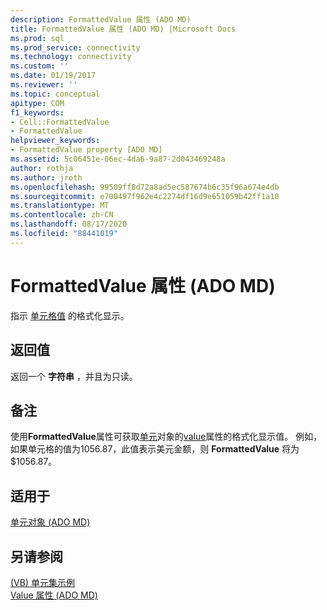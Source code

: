 ```yaml
---
description: FormattedValue 属性 (ADO MD)
title: FormattedValue 属性 (ADO MD) |Microsoft Docs
ms.prod: sql
ms.prod_service: connectivity
ms.technology: connectivity
ms.custom: ''
ms.date: 01/19/2017
ms.reviewer: ''
ms.topic: conceptual
apitype: COM
f1_keywords:
- Cell::FormattedValue
- FormattedValue
helpviewer_keywords:
- FormattedValue property [ADO MD]
ms.assetid: 5c06451e-06ec-4da6-9a87-2d043469248a
author: rothja
ms.author: jroth
ms.openlocfilehash: 99509ff8d72a8ad5ec587674b6c35f96a674e4db
ms.sourcegitcommit: e700497f962e4c2274df16d9e651059b42ff1a10
ms.translationtype: MT
ms.contentlocale: zh-CN
ms.lasthandoff: 08/17/2020
ms.locfileid: "88441019"
---
```

# <a name="formattedvalue-property-ado-md"></a>FormattedValue 属性 (ADO MD)
指示 [单元格值](../../../ado/reference/ado-md-api/cell-object-ado-md.md) 的格式化显示。  
  
## <a name="return-values"></a>返回值  
 返回一个 **字符串** ，并且为只读。  
  
## <a name="remarks"></a>备注  
 使用**FormattedValue**属性可获取[单元](../../../ado/reference/ado-md-api/cell-object-ado-md.md)对象的[value](../../../ado/reference/ado-md-api/value-property-ado-md.md)属性的格式化显示值。 例如，如果单元格的值为1056.87，此值表示美元金额，则 **FormattedValue** 将为 $1056.87。  
  
## <a name="applies-to"></a>适用于  
 [单元对象 (ADO MD)](../../../ado/reference/ado-md-api/cell-object-ado-md.md)  
  
## <a name="see-also"></a>另请参阅  
 [ (VB) 单元集示例 ](../../../ado/reference/ado-md-api/cellset-example-vb.md)   
 [Value 属性 (ADO MD)](../../../ado/reference/ado-md-api/value-property-ado-md.md)

